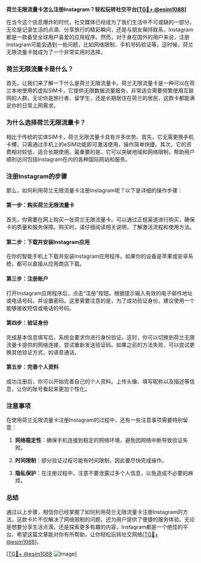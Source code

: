**荷兰无限流量卡怎么注册Instagram？轻松玩转社交平台[[TG💪+ @esim1088](https://t.me/s/esim1088)]**

在当今这个信息爆炸的时代，社交媒体已经成为了我们生活中不可或缺的一部分。无论是记录生活的点滴、分享旅行的精彩瞬间，还是与朋友保持联系，Instagram都是一款备受全球用户喜爱的应用程序。然而，对于身在国外的用户来说，注册Instagram可能会遇到一些问题，比如网络限制、手机号码验证等。这时候，荷兰无限流量卡就成为了一个非常实用的选择。

### 荷兰无限流量卡是什么？

首先，让我们来了解一下什么是荷兰无限流量卡。荷兰无限流量卡是一种可以在荷兰本地使用的虚拟SIM卡，它提供无限数据流量服务，非常适合需要频繁使用互联网的人群。无论你是旅行者、留学生，还是长期居住在荷兰的居民，这款卡都能满足你的日常上网需求。

### 为什么选择荷兰无限流量卡？

相比于传统的实体SIM卡，荷兰无限流量卡具有许多优势。首先，它无需更换手机卡槽，只需通过手机上的eSIM功能即可激活使用，操作简单快捷。其次，它的资费相对较低，适合长期使用。最重要的是，它可以突破地域和网络限制，帮助用户顺利访问包括Instagram在内的各种国际网站和服务。

### 注册Instagram的步骤

那么，如何利用荷兰无限流量卡注册Instagram呢？以下是详细的操作步骤：

#### 第一步：购买荷兰无限流量卡

首先，你需要在网上购买一张荷兰无限流量卡。可以通过正规渠道进行购买，确保卡的质量和服务保障。购买时，请仔细阅读相关说明，了解激活流程和使用方法。

#### 第二步：下载并安装Instagram应用

在你的智能手机上下载并安装Instagram应用程序。如果你的设备是苹果或安卓系统，都可以直接从应用商店下载。

#### 第三步：注册账户

打开Instagram应用程序后，点击“注册”按钮。根据提示输入有效的电子邮件地址或电话号码，并设置密码。这里需要注意的是，为了成功验证身份，建议使用一个能够接收短信或电话的号码。

#### 第四步：验证身份

完成基本信息填写后，系统会要求你进行身份验证。这时，你可以切换到荷兰无限流量卡提供的网络连接，尝试重新发送验证码。如果之前的方法失败，可以尝试更换其他验证方式，如语音通话。

#### 第五步：完善个人资料

成功注册后，你可以开始完善自己的个人资料。上传头像、填写昵称以及描述等信息，让你的账号看起来更加个性化。

### 注意事项

在使用荷兰无限流量卡注册Instagram的过程中，还有一些注意事项需要特别留意：

1. **网络稳定性**：确保手机连接到稳定的网络环境，避免因网络中断导致验证失败。
   
2. **时间限制**：部分验证过程可能有时间限制，因此要尽快完成操作。

3. **隐私保护**：在注册过程中，注意不要泄露过多个人信息，以免造成不必要的麻烦。

### 总结

通过以上步骤，相信你已经掌握了如何利用荷兰无限流量卡注册Instagram的方法。这款卡片不仅解决了网络限制的问题，还为用户提供了便捷的服务体验。无论是想要分享生活点滴，还是探索更多有趣的内容，Instagram都是一个绝佳的平台。希望这篇文章能对你有所帮助，让你轻松玩转社交网络[[TG💪+ @esim1088](https://t.me/s/esim1088)]。

[[TG💪+ @esim1088](https://t.me/s/esim1088) ![Image](https://i.postimg.cc/4NQfJmqS/Snipaste-2025-05-13-00-14-12.png)]